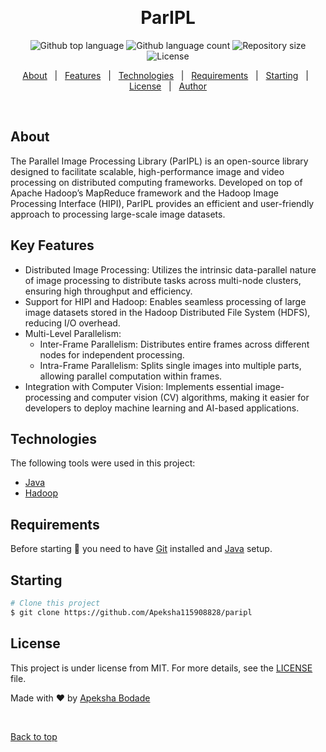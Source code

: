 <div align="center" id="top"> 
  <!-- <img src="./.github/app.gif" alt="ParIPL" /> -->

  &#xa0;

  <!-- <a href="https://paripl.netlify.app">Demo</a> -->
</div>

<h1 align="center">ParIPL</h1>

<p align="center">
  <img alt="Github top language" src="https://img.shields.io/github/languages/top/Apeksha115908828/paripl?color=56BEB8">

  <img alt="Github language count" src="https://img.shields.io/github/languages/count/Apeksha115908828/paripl?color=56BEB8">

  <img alt="Repository size" src="https://img.shields.io/github/repo-size/Apeksha115908828/paripl?color=56BEB8">

  <img alt="License" src="https://img.shields.io/github/license/Apeksha115908828/paripl?color=56BEB8">

  <!-- <img alt="Github issues" src="https://img.shields.io/github/issues/{{YOUR_GITHUB_USERNAME}}/paripl?color=56BEB8" /> -->

  <!-- <img alt="Github forks" src="https://img.shields.io/github/forks/{{YOUR_GITHUB_USERNAME}}/paripl?color=56BEB8" /> -->

  <!-- <img alt="Github stars" src="https://img.shields.io/github/stars/{{YOUR_GITHUB_USERNAME}}/paripl?color=56BEB8" /> -->
</p>

<p align="center">
  <a href="#about">About</a> &#xa0; | &#xa0; 
  <a href="#key-features">Features</a> &#xa0; | &#xa0;
  <a href="#technologies">Technologies</a> &#xa0; | &#xa0;
  <a href="#requirements">Requirements</a> &#xa0; | &#xa0;
  <a href="#starting">Starting</a> &#xa0; | &#xa0;
  <a href="#license">License</a> &#xa0; | &#xa0;
  <a href="https://github.com/Apeksha115908828" target="_blank">Author</a>
</p>

<br>

## About ##

The Parallel Image Processing Library (ParIPL) is an open-source library designed to facilitate scalable, high-performance image and video processing on distributed computing frameworks. Developed on top of Apache Hadoop’s MapReduce framework and the Hadoop Image Processing Interface (HIPI), ParIPL provides an efficient and user-friendly approach to processing large-scale image datasets.

<!-- # Features ## -->

## Key Features ##
- Distributed Image Processing: Utilizes the intrinsic data-parallel nature of image processing to distribute tasks across multi-node clusters, ensuring high throughput and efficiency.
- Support for HIPI and Hadoop: Enables seamless processing of large image datasets stored in the Hadoop Distributed File System (HDFS), reducing I/O overhead.
- Multi-Level Parallelism:
  - Inter-Frame Parallelism: Distributes entire frames across different nodes for independent processing.
  - Intra-Frame Parallelism: Splits single images into multiple parts, allowing parallel computation within frames.
- Integration with Computer Vision: Implements essential image-processing and computer vision (CV) algorithms, making it easier for developers to deploy machine learning and AI-based applications.

## Technologies ##

The following tools were used in this project:

- [Java](https://www.java.com/en/)
- [Hadoop](https://hadoop.apache.org/)

## Requirements ##

Before starting 🏁 you need to have [Git](https://git-scm.com) installed and [Java](https://www.java.com/en/) setup.

## Starting ##

```bash
# Clone this project
$ git clone https://github.com/Apeksha115908828/paripl
```

## License ##

This project is under license from MIT. For more details, see the [LICENSE](LICENSE.md) file.


Made with ❤️ by <a href="https://github.com/Apeksha115908828" target="_blank">Apeksha Bodade</a>

&#xa0;

<a href="#top">Back to top</a>


[def]: ttps://github.com/{{YOUR_GITHUB_USERNAME}